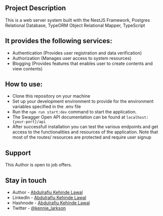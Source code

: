## Project Description

This is a web server system built with the NestJS Framework, Postgres Relational Database, TypeORM Object Relational Mapper, TypeScript

## It provides the following services:

- Authentication (Provides user registration and data verification)
- Authorization (Manages user access to system resources)
- Blogging (Provides features that enables user to create contents and view contents)

## How to use:

- Clone this repository on your machine
- Set up your development environment to provide for the environment variables specified in the .env file
- Run the `npm run start:dev` command to start the application.
- The Swagger Open API documentation can be found at `localhost:{your-port}/api`
- After successfull installation you can test the various endpoints and get access to the functionalities and resources of the application. Note that most of the routes/ resources are protected and require user signup

## Support

This Author is open to job offers.

## Stay in touch

- Author - [Abdulrafiu Kehinde Lawal](https://github.com/kennie-larkson)
- LinkedIn - [Abdulrafiu Kehinde Lawal](https://linkedin.com/in/kennie-larkson)
- Hashnode - [Abdulrafiu Kehinde Lawal](https://kehindelawal-articles.hashnode.dev/)
- Twitter - [@kennie_larkson](https://twitter.com/kennie_larkson)
